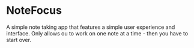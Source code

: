 # NoteFocus
 A simple note taking app that features a simple user experience and interface. Only allows ou to work on one note at a time - then you have to start over.
